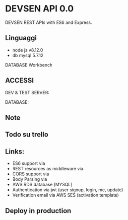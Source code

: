 DEVSEN API 0.0
==================================

DEVSEN REST APIs with ES6 and Express.

## Linguaggi
- node js v8.12.0
- db mysql 5.7.12




DATABASE Workbench

## ACCESSI
DEV & TEST SERVER:

DATABASE:

    
## Note
    

     
## Todo su trello

## Links:

- ES6 support via 
- REST resources as middleware via 
- CORS support via 
- Body Parsing via 
- AWS RDS database [MYSQL]
- Authentication via jwt (user signup, login, me, update)
- Verification email via AWS SES (activation template)

## Deploy in production
